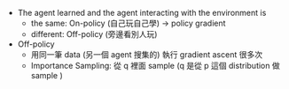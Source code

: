 * The agent learned and the agent interacting with the environment is
	* the same: On-policy (自己玩自己學) → policy gradient
	* different: Off-policy (旁邊看別人玩)
* Off-policy
	* 用同一筆 data (另一個 agent 搜集的) 執行 gradient ascent 很多次
	* Importance Sampling: 從 q 裡面 sample (q 是從 p 這個 distribution 做 sample )
